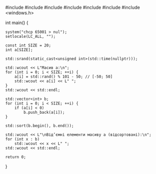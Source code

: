 #include <iostream>
#include <vector>
#include <algorithm>
#include <ctime>
#include <cstdlib>
#include <locale>
#include <windows.h>

int main() {

    system("chcp 65001 > nul");
    setlocale(LC_ALL, "");

    const int SIZE = 20;
    int a[SIZE];

    std::srand(static_cast<unsigned int>(std::time(nullptr)));

    std::wcout << L"Масив a:\n";
    for (int i = 0; i < SIZE; ++i) {
        a[i] = std::rand() % 101 - 50; // [-50; 50]
        std::wcout << a[i] << L" ";
    }
    std::wcout << std::endl;

    std::vector<int> b;
    for (int i = 0; i < SIZE; ++i) {
        if (a[i] < 0)
            b.push_back(a[i]);
    }

    std::sort(b.begin(), b.end());

    std::wcout << L"\nВід’ємні елементи масиву a (відсортовані):\n";
    for (int x : b)
        std::wcout << x << L" ";
    std::wcout << std::endl;

    return 0;
}
